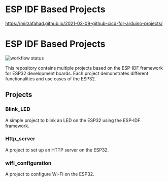 # ESP IDF Based Projects

https://mirzafahad.github.io/2021-03-09-github-cicd-for-arduino-projects/

# ESP IDF Based Projects

![workflow status](https://github.com/ESP32-Work/IDF-Projects/actions/workflows/esp32.yml/badge.svg)

This repository contains multiple projects based on the ESP-IDF framework for ESP32 development boards. Each project demonstrates different functionalities and use cases of the ESP32.

## Projects

### Blink_LED
A simple project to blink an LED on the ESP32 using the ESP-IDF framework.

### Http_server
A project to set up an HTTP server on the ESP32.

### wifi_configuration
A project to configure Wi-Fi on the ESP32.
